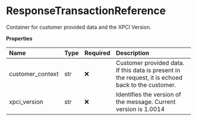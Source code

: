 # ResponseTransactionReference

Container for customer provided data and the XPCI Version.

**Properties**

| Name             | Type | Required | Description                                                                                        |
| :--------------- | :--- | :------- | :------------------------------------------------------------------------------------------------- |
| customer_context | str  | ❌       | Customer provided data. If this data is present in the request, it is echoed back to the customer. |
| xpci_version     | str  | ❌       | Identifies the version of the message. Current version is 1.0014                                   |

<!-- This file was generated by liblab | https://liblab.com/ -->
